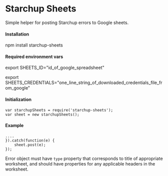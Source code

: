 # Starchup Sheets
Simple helper for posting Starchup errors to Google sheets.


#### Installation

npm install starchup-sheets

#### Required environment vars
export SHEETS\_ID="id\_of\_google\_spreadsheet"

export SHEETS\_CREDENTIALS="one\_line\_string\_of\_downloaded\_credentials\_file\_from\_google"


#### Initialization

```
var starchupSheets = require('starchup-sheets');
var sheet = new starchupSheets();
```


#### Example
```
....
}).catch(function(e) {
	sheet.post(e);
});
```

Error object must have `type` property that corresponds to title of appropriate worksheet,
and should have properties for any applicable headers in the worksheet.
